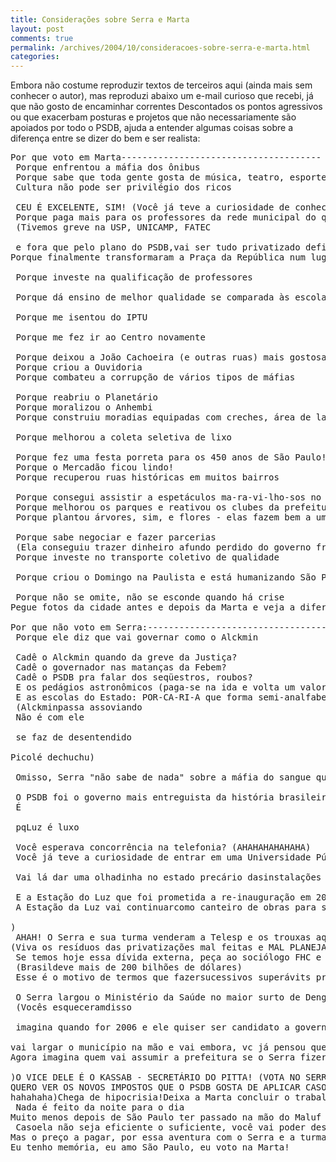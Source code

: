 ```yaml
---
title: Considerações sobre Serra e Marta
layout: post
comments: true
permalink: /archives/2004/10/consideracoes-sobre-serra-e-marta.html
categories:
---
```

Embora não costume reproduzir textos de terceiros aqui (ainda mais sem conhecer o autor), mas reproduzi abaixo um e-mail curioso que recebi, já que não gosto de encaminhar correntes
Descontados os pontos agressivos ou que exacerbam posturas e projetos que não necessariamente são apoiados por todo o PSDB, ajuda a entender algumas coisas sobre a diferença entre se dizer do bem e ser realista:

<pre>Por que voto em Marta--------------------------------------
 Porque enfrentou a máfia dos ônibus
 Porque sabe que toda gente gosta de música, teatro, esporte
 Cultura não pode ser privilégio dos ricos

 CEU É EXCELENTE, SIM! (Você já teve a curiosidade de conhecer um? Vc já foi?)
 Porque paga mais para os professores da rede municipal do que o Alckmin para osdo Estado
 (Tivemos greve na USP, UNICAMP, FATEC

 e fora que pelo plano do PSDB,vai ser tudo privatizado definitivamente conforme modelos americanos)
Porque finalmente transformaram a Praça da República num lugardecente para feiras de artesanato (SÓ ARTESANATO) aos domingos

 Porque investe na qualificação de professores

 Porque dá ensino de melhor qualidade se comparada às escolas do Estado (doPSDB) que formam analfabetos e os escondem em falsas estatísticas

 Porque me isentou do IPTU

 Porque me fez ir ao Centro novamente

 Porque deixou a João Cachoeira (e outras ruas) mais gostosa de andar
 Porque criou a Ouvidoria
 Porque combateu a corrupção de vários tipos de máfias

 Porque reabriu o Planetário
 Porque moralizou o Anhembi
 Porque construiu moradias equipadas com creches, área de lazer, posto desaúde

 Porque melhorou a coleta seletiva de lixo

 Porque fez uma festa porreta para os 450 anos de São Paulo!
 Porque o Mercadão ficou lindo!
 Porque recuperou ruas históricas em muitos bairros

 Porque consegui assistir a espetáculos ma-ra-vi-lho-sos no Teatro ArthurAzevedo, Paulo Eiró e Martins Pena (Sim, eles existem!)
 Porque melhorou os parques e reativou os clubes da prefeitura (As piscinasestavam desativadas há oito anos!)
 Porque plantou árvores, sim, e flores - elas fazem bem a uma cidade como anossa! Gosto de ver as avenidas mais bem cuidadas

 Porque sabe negociar e fazer parcerias
 (Ela conseguiu trazer dinheiro afundo perdido do governo francês para investimentos em SP, quando não podiamais conseguir empréstimos devido a funesta administração do Pitta devido alei de responsabilidade fiscal)
 Porque investe no transporte coletivo de qualidade

 Porque criou o Domingo na Paulista e está humanizando São Paulo abrindooutras ruas para passeio e atividades

 Porque não se omite, não se esconde quando há crise
Pegue fotos da cidade antes e depois da Marta e veja a diferença!

Por que não voto em Serra:--------------------------------------
 Porque ele diz que vai governar como o Alckmin

 Cadê o Alckmin quando da greve da Justiça?
 Cadê o governador nas matanças da Febem?
 Cadê o PSDB pra falar dos seqüestros, roubos?
 E os pedágios astronômicos (paga-se na ida e volta um valor absurdo)?
 E as escolas do Estado: POR-CA-RI-A que forma semi-analfabetos
 (Alckminpassa assoviando
 Não é com ele

 se faz de desentendido

Picolé dechuchu)

 Omisso, Serra "não sabe de nada" sobre a máfia do sangue que atuava quandoera Ministro da Saúde

 O PSDB foi o governo mais entreguista da história brasileira: Se sua contade Luz é cara, agradeça à privatização promovida por FHC e SERRA
 É

 pqLuz é luxo

 Você esperava concorrência na telefonia? (AHAHAHAHAHAHA)
 Você já teve a curiosidade de entrar em uma Universidade Pública? Como épública, você paga os impostos que a sustenta e tem todo o direito de entrarem suas dependências

 Vai lá dar uma olhadinha no estado precário dasinstalações

 E a Estação do Luz que foi prometida a re-inauguração em 2001 (antes dare-eleição do Alckmin) e até agora não foi
 A Estação da Luz vai continuarcomo canteiro de obras para ser usada como moeda política de propaganda atéquando?(ahaha, tiraram os tapumes agora (setembro/outubro) devia ter eleições todosos anos

)
 AHAH! O Serra e sua turma venderam a Telesp e os trouxas aqui pagam aexorbitante conta da Telefônica
(Viva os resíduos das privatizações mal feitas e MAL PLANEJADAS)
 Se temos hoje essa dívida externa, peça ao sociólogo FHC e sua turminhapara  explicarem o que fizeram com o dinheiro das privatizações
 (Brasildeve mais de 200 bilhões de dólares)
 Esse é o motivo de termos que fazersucessivos superávits primários para pagar essa dívida e não permitir que oBrasil fique relegado a um plano isolado ao restante do mundo

 O Serra largou o Ministério da Saúde no maior surto de Dengue no Rio deJaneiro para concorrer a Presidência da República em 2002
 (Vocês esqueceramdisso

 imagina quando for 2006 e ele quiser ser candidato a governador

vai largar o município na mão e vai embora, vc já pensou quem poderá ser osubstituto do Alckmin para o governo? Só tem o Serra, o resto não conseguenem passar para o segundo turno
Agora imagina quem vai assumir a prefeitura se o Serra fizer o que semprefez

)O VICE DELE É O KASSAB - SECRETÁRIO DO PITTA! (VOTA NO SERRA SEU BURRO, SÓPQ VOCÊ FICOU PRESO NO ENGARRAFAMENTO DAS OBRAS DO CORREDOR DE ÔNIBUS
QUERO VER OS NOVOS IMPOSTOS QUE O PSDB GOSTA DE APLICAR CASO ELEITOS
hahahaha)Chega de hipocrisia!Deixa a Marta concluir o trabalho dela
 Nada é feito da noite para o dia
Muito menos depois de São Paulo ter passado na mão do Maluf e do Pitta
 Casoela não seja eficiente o suficiente, você vai poder descontar no Lula em2006
Mas o preço a pagar, por essa aventura com o Serra e a turma do PSDB queestão ferrando o Estado, vai ser bem maior
Eu tenho memória, eu amo São Paulo, eu voto na Marta!</pre>